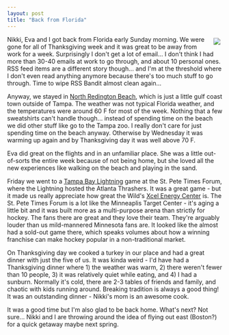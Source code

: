```yaml
---
layout: post
title: "Back from Florida"
---
```


<p><img align="right" style="MARGIN: 5px" src="http://static.flickr.com/112/305162010_ab05b5dff1_m.jpg" border="0" />Nikki, Eva and I got back from Florida early Sunday morning. We were gone for all of Thanksgiving week and it was great to be away from work for a week. Surprisingly I don't get a lot of email... I don't think I had more than 30-40 emails at work to go through, and about 10 personal ones. RSS feed items are a different story though... and I'm at the threshold where I don't even read anything anymore because there's too much stuff to go through. Time to wipe RSS Bandit almost clean again...</p>
<p>Anyway, we stayed in <a href="http://maps.google.com/maps?f=q&amp;hl=en&amp;q=north+redington+beach,+fl&amp;ie=UTF8&amp;z=13&amp;ll=27.815849,-82.820778&amp;spn=0.111896,0.284615&amp;t=h&amp;om=1" target="_blank">North Redington Beach</a>, which is just a little gulf coast town outside of Tampa. The weather was not typical Florida weather, and the temperatures were around 60 F for most of the week. Nothing that a few sweatshirts can't handle though... instead of spending time on the beach we did other stuff like go to the Tampa zoo. I really don't care for just spending time on the beach anyway. Otherwise by Wednesday it was warming up again and by Thanksgiving day it was well above 70 F.</p>
<p>Eva did great on the flights and in an unfamiliar place. She was a little out-of-sorts the entire week because of not being home, but she loved all the new experiences like walking on the beach and playing in the sand.</p>
<p>Friday we went to a <a href="http://www.tampabaylightning.com" target="_blank">Tampa Bay Lightning</a> game at the St. Pete Times Forum, where the Lightning hosted the Atlanta Thrashers. It was a great game - but it made us really appreciate how great the Wild's <a href="http://www.xcelenergycenter.com" target="_blank">Xcel Energy Center</a> is. The St. Pete Times Forum is a lot like the Minneaplis Target Center - it's aging a little bit and it was built more as a multi-purpose arena than strictly for hockey. The fans there are great and they love their team. They're arguably louder than us mild-mannered Minnesota fans are. It looked like the almost had a sold-out game there, which speaks volumes about how a winning franchise can make hockey popular in a non-traditional market.</p>
<p>On Thanksgiving day we cooked a turkey in our place and had a great dinner with just the five of us. It was kinda weird - I'd have had a Thanksgiving dinner where 1) the weather was warm, 2) there weren't fewer than 10 people, 3) it was relatively quiet while eating, and 4) I had a sunburn. Normally it's cold, there are 2-3 tables of friends and family, and chaotic with kids running around. Breaking tradition is always a good thing! It was an outstanding dinner - Nikki's mom is an awesome cook.</p>
<p>It was a good time but I'm also glad to be back home. What's next? Not sure... Nikki and I are throwing around the idea of flying out east (Boston?) for a quick getaway maybe next spring. </p>
 
